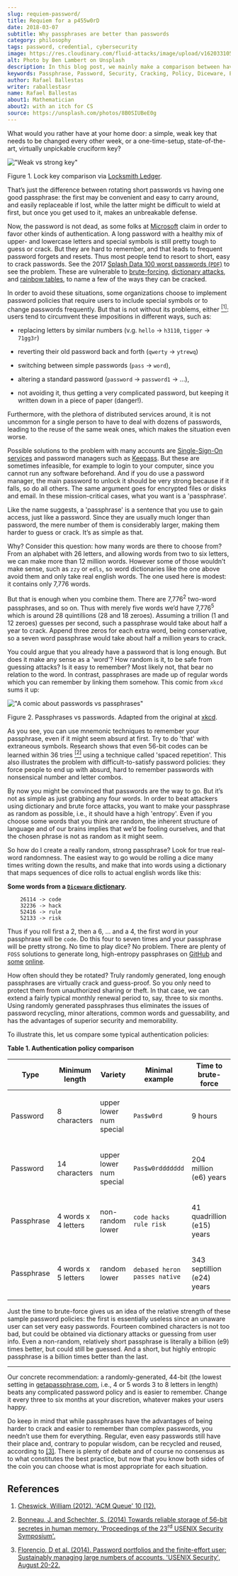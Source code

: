 ```yaml
---
slug: requiem-password/
title: Requiem for a p455w0rD
date: 2018-03-07
subtitle: Why passphrases are better than passwords
category: philosophy
tags: password, credential, cybersecurity
image: https://res.cloudinary.com/fluid-attacks/image/upload/v1620331056/blog/requiem-password/cover_iz3mck.webp
alt: Photo by Ben Lambert on Unsplash
description: In this blog post, we mainly make a comparison between having weak or complicated passwords versus having a single strong passphrase.
keywords: Passphrase, Password, Security, Cracking, Policy, Diceware, Ethical Hacking, Pentesting
author: Rafael Ballestas
writer: raballestasr
name: Rafael Ballestas
about1: Mathematician
about2: with an itch for CS
source: https://unsplash.com/photos/8B0SIUBeE0g
---
```


What would you rather have at your home door: a simple, weak key that
needs to be changed every other week, or a one-time-setup,
state-of-the-art, virtually unpickable cruciform key?

<div class="imgblock">

!["Weak vs strong key"](https://res.cloudinary.com/fluid-attacks/image/upload/v1620331053/blog/requiem-password/key-comparison_cifhyb.webp)

<div class="title">

Figure 1. Lock key comparison via [Locksmith
Ledger](http://www.locksmithledger.com/article/10837014/locksmithing-etc-jan-2013).

</div>

</div>

That’s just the difference between rotating short passwords vs having
one good passphrase: the first may be convenient and easy to carry
around, and easily replaceable if lost, while the latter might be
difficult to wield at first, but once you get used to it, makes an
unbreakable defense.

Now, the password is not dead, as some folks at
[Microsoft](https://news.microsoft.com/features/whats-solution-growing-problem-passwords-says-microsoft/)
claim in order to favor other kinds of authentication. A long password
with a healthy mix of upper- and lowercase letters and special symbols
is still pretty tough to guess or crack. But they are hard to remember,
and that leads to frequent password forgets and resets. Thus most people
tend to resort to short, easy to crack passwords. See the 2017 [Splash
Data 100 worst passwords
(`PDF`)](http://templatelab.com/top-100-worst-passwords-of-2017/) to see
the problem. These are vulnerable to
[brute-forcing](https://en.wikipedia.org/wiki/Brute-force_attack),
[dictionary attacks](https://en.wikipedia.org/wiki/Dictionary_attack),
and [rainbow tables](../storing-password-safely), to name a few of the
ways they can be cracked.

In order to avoid these situations, some organizations choose to
implement password policies that require users to include special
symbols or to change passwords frequently. But that is not without its
problems, either [<sup>\[1\]</sup>](#r1): users tend to circumvent these
impositions in different ways, such as:

- replacing letters by similar numbers (v.g. `hello` → `h3110`,
  `tigger` → `71gg3r`)

- reverting their old password back and forth (`qwerty` → `ytrewq`)

- switching between simple passwords (`pass` → `word`),

- altering a standard password (`password` → `password1` → …​),

- not avoiding it, thus getting a very complicated password, but
  keeping it written down in a piece of paper (danger\!).

Furthermore, with the plethora of distributed services around, it is not
uncommon for a single person to have to deal with dozens of passwords,
leading to the reuse of the same weak ones, which makes the situation
even worse.

Possible solutions to the problem with many accounts are [Single-Sign-On
services](../multiple-credentials-begone/) and password managers such as
[Keepass](https://keepass.info/). But these are sometimes infeasible,
for example to login to your computer, since you cannot run any software
beforehand. And if you do use a password manager, the main password to
unlock it should be very strong because if it falls, so do all others.
The same argument goes for encrypted files or disks and email. In these
mission-critical cases, what you want is a 'passphrase'.

Like the name suggests, a 'passphrase' is a sentence that you use to
gain access, just like a password. Since they are usually much longer
than password, the mere number of them is considerably larger, making
them harder to guess or crack. It’s as simple as that.

Why? Consider this question: how many words are there to choose from?
From an alphabet with 26 letters, and allowing words from two to six
letters, we can make more than 12 million words. However some of those
wouldn’t make sense, such as `zzy` or `edls`, so word dictionaries like
the one above avoid them and only take real english words. The one used
here is modest: it contains only 7,776 words.

But that is enough when you combine them. There are 7,776<sup>2</sup>
two-word passphrases, and so on. Thus with merely five words we’d have
7,776<sup>5</sup> which is around 28 quintillions (28 and 18 zeroes).
Assuming a trillion (1 and 12 zeroes) guesses per second, such a
passphrase would take about half a year to crack. Append three zeros for
each extra word, being conservative, so a seven word passphrase would
take about half a million years to crack.

You could argue that you already have a password that is long enough.
But does it make any sense as a 'word'? How random is it, to be safe
from guessing attacks? Is it easy to remember? Most likely not, that
bear no relation to the word. In contrast, passphrases are made up of
regular words which you can remember by linking them somehow. This comic
from `xkcd` sums it up:

<div class="imgblock">

!["A comic about passwords vs passphrases"](https://res.cloudinary.com/fluid-attacks/image/upload/v1620331053/blog/requiem-password/xkcdpw_kglffp.webp)

<div class="title">

Figure 2. Passphrases vs passwords. Adapted from the
original at [xkcd](https://xkcd.com/936/).

</div>

</div>

As you see, you can use mnemonic techniques to remember your passphrase,
even if it might seem absurd at first. Try to do 'that' with extraneous
symbols. Research shows that even 56-bit codes can be learned within 36
tries [<sup>\[2\]</sup>](#r2) using a technique called 'spaced
repetition'. This also illustrates the problem with difficult-to-satisfy
password policies: they force people to end up with absurd, hard to
remember passwords with nonsensical number and letter combos.

By now you might be convinced that passwords are the way to go. But it’s
not as simple as just grabbing any four words. In order to beat
attackers using dictionary and brute force attacks, you want to make
your passphrase as random as possible, i.e., it should have a high
'entropy'. Even if you choose some words that you think are random, the
inherent structure of language and of our brains implies that we’d be
fooling ourselves, and that the chosen phrase is not as random as it
might seem.

So how do I create a really random, strong passphrase? Look for true
real-word randomness. The easiest way to go would be rolling a dice many
times writing down the results, and make that into words using a
dictionary that maps sequences of dice rolls to actual english words
like this:

**Some words from a [`Diceware`
dictionary](http://world.std.com/~reinhold/dicewarewordlist.pdf).**

``` text
    26114 -> code
    32236 -> hack
    52416 -> rule
    52133 -> risk
```

Thus if you roll first a 2, then a 6, …​ and a 4, the first word in your
passphrase will be `code`. Do this four to seven times and your
passphrase will be pretty strong. No time to play dice? No problem.
There are plenty of `FOSS` solutions to generate long, high-entropy
passphrases on
[GitHub](https://github.com/search?p=2&q=diceware&type=Repositories&utf8=%3F)
and [some](https://getapassphrase.com/)
[online](http://preshing.com/20110811/xkcd-password-generator/).

How often should they be rotated? Truly randomly generated, long enough
passphrases are virtually crack and guess-proof. So you only need to
protect them from unauthorized sharing or theft. In that case, we can
extend a fairly typical monthly renewal period to, say, three to six
months. Using randomly generated passphrases thus eliminates the issues
of password recycling, minor alterations, common words and guessability,
and has the advantages of superior security and memorability.

To illustrate this, let us compare some typical authentication policies:

<div class="tc">

**Table 1. Authentication policy comparison**

</div>

| Type                | Minimum length               | Variety                          | Minimal example                        | Time to brute-force                 |
| ------------------- | ---------------------------- | -------------------------------- | -------------------------------------- | ----------------------------------- |
| <p> Password   </p> | <p> 8 characters        </p> | <p> upper lower num special </p> | <p> `Pas$w0rd`                    </p> | <p> 9 hours                    </p> |
| <p> Password   </p> | <p> 14 characters       </p> | <p> upper lower num special </p> | <p> `Pas$w0rddddddd`              </p> | <p> 204 million (e6) years     </p> |
| <p> Passphrase </p> | <p> 4 words x 4 letters </p> | <p> non-random lower        </p> | <p> `code hacks rule risk`        </p> | <p> 41 quadrillion (e15) years </p> |
| <p> Passphrase </p> | <p> 4 words x 5 letters </p> | <p> random lower            </p> | <p> `debased heron passes native` </p> | <p> 343 septillion (e24) years </p> |

Just the time to brute-force gives us an idea of the relative strength
of these sample password policies: the first is essentially useless
since an unaware user can set very easy passwords. Fourteen combined
characters is not too bad, but could be obtained via dictionary attacks
or guessing from user info. Even a non-random, relatively short
passphrase is literally a billion (e9) times better, but could still be
guessed. And a short, but highly entropic passphrase is a billion times
better than the last.

---
Our concrete recommendation: a randomly-generated, 44-bit (the lowest
setting in [getapassphrase.com](https://getapassphrase.com/generate/),
i.e., 4 or 5 words 3 to 8 letters in length) beats any complicated
password policy and is easier to remember. Change it every three to six
months at your discretion, whatever makes your users happy.

Do keep in mind that while passphrases have the advantages of being
harder to crack and easier to remember than complex passwords, you
needn’t use them for everything. Regular, even easy passwords still
have their place and, contrary to popular wisdom, can be recycled and
reused, according to [\[3\]](#r3). There is plenty of debate and of
course no consensus as to what constitutes the best practice, but now
that you know both sides of the coin you can choose what is most
appropriate for each situation.

## References

1. [Cheswick, William (2012). 'ACM Queue' 10
    (12).](https://queue.acm.org/detail.cfm?id=2422416)

2. [Bonneau, J. and Schechter, S. (2014) Towards reliable storage of
    56-bit secretes in human memory. 'Proceedings of the 23<sup>rd</sup>
    USENIX Security
    Symposium'.](https://www.usenix.org/system/files/conference/usenixsecurity14/sec14-paper-bonneau.pdf)

3. [Florencio, D et al. (2014). Password portfolios and the
    finite-effort user: Sustainably managing large numbers of accounts.
    'USENIX Security', August
    20-22.](https://www.microsoft.com/en-us/research/wp-content/uploads/2016/02/passwordPortfolios.pdf)
